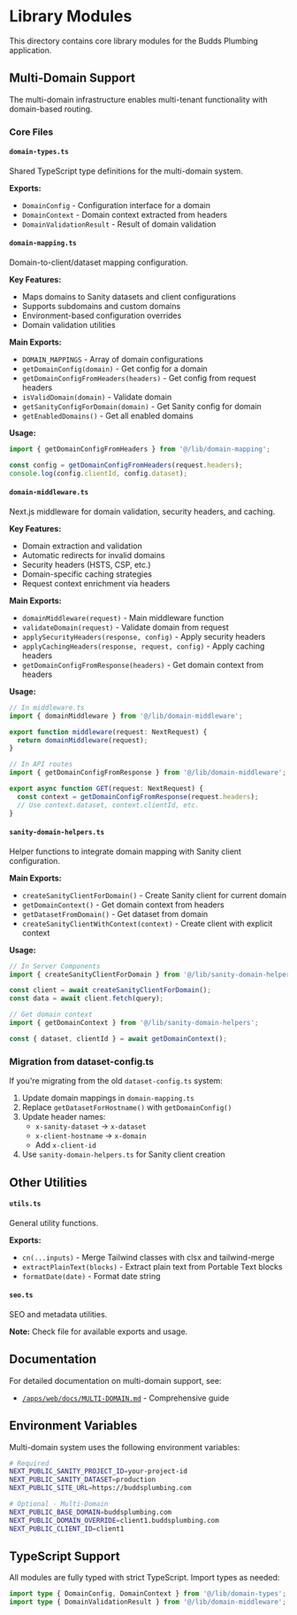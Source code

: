 # Library Modules

This directory contains core library modules for the Budds Plumbing application.

## Multi-Domain Support

The multi-domain infrastructure enables multi-tenant functionality with domain-based routing.

### Core Files

#### `domain-types.ts`
Shared TypeScript type definitions for the multi-domain system.

**Exports:**
- `DomainConfig` - Configuration interface for a domain
- `DomainContext` - Domain context extracted from headers
- `DomainValidationResult` - Result of domain validation

#### `domain-mapping.ts`
Domain-to-client/dataset mapping configuration.

**Key Features:**
- Maps domains to Sanity datasets and client configurations
- Supports subdomains and custom domains
- Environment-based configuration overrides
- Domain validation utilities

**Main Exports:**
- `DOMAIN_MAPPINGS` - Array of domain configurations
- `getDomainConfig(domain)` - Get config for a domain
- `getDomainConfigFromHeaders(headers)` - Get config from request headers
- `isValidDomain(domain)` - Validate domain
- `getSanityConfigForDomain(domain)` - Get Sanity config for domain
- `getEnabledDomains()` - Get all enabled domains

**Usage:**
```typescript
import { getDomainConfigFromHeaders } from '@/lib/domain-mapping';

const config = getDomainConfigFromHeaders(request.headers);
console.log(config.clientId, config.dataset);
```

#### `domain-middleware.ts`
Next.js middleware for domain validation, security headers, and caching.

**Key Features:**
- Domain extraction and validation
- Automatic redirects for invalid domains
- Security headers (HSTS, CSP, etc.)
- Domain-specific caching strategies
- Request context enrichment via headers

**Main Exports:**
- `domainMiddleware(request)` - Main middleware function
- `validateDomain(request)` - Validate domain from request
- `applySecurityHeaders(response, config)` - Apply security headers
- `applyCachingHeaders(response, request, config)` - Apply caching headers
- `getDomainConfigFromResponse(headers)` - Get domain context from headers

**Usage:**
```typescript
// In middleware.ts
import { domainMiddleware } from '@/lib/domain-middleware';

export function middleware(request: NextRequest) {
  return domainMiddleware(request);
}

// In API routes
import { getDomainConfigFromResponse } from '@/lib/domain-middleware';

export async function GET(request: NextRequest) {
  const context = getDomainConfigFromResponse(request.headers);
  // Use context.dataset, context.clientId, etc.
}
```

#### `sanity-domain-helpers.ts`
Helper functions to integrate domain mapping with Sanity client configuration.

**Main Exports:**
- `createSanityClientForDomain()` - Create Sanity client for current domain
- `getDomainContext()` - Get domain context from headers
- `getDatasetFromDomain()` - Get dataset from domain
- `createSanityClientWithContext(context)` - Create client with explicit context

**Usage:**
```typescript
// In Server Components
import { createSanityClientForDomain } from '@/lib/sanity-domain-helpers';

const client = await createSanityClientForDomain();
const data = await client.fetch(query);

// Get domain context
import { getDomainContext } from '@/lib/sanity-domain-helpers';

const { dataset, clientId } = await getDomainContext();
```

### Migration from dataset-config.ts

If you're migrating from the old `dataset-config.ts` system:

1. Update domain mappings in `domain-mapping.ts`
2. Replace `getDatasetForHostname()` with `getDomainConfig()`
3. Update header names:
   - `x-sanity-dataset` → `x-dataset`
   - `x-client-hostname` → `x-domain`
   - Add `x-client-id`
4. Use `sanity-domain-helpers.ts` for Sanity client creation

## Other Utilities

#### `utils.ts`
General utility functions.

**Exports:**
- `cn(...inputs)` - Merge Tailwind classes with clsx and tailwind-merge
- `extractPlainText(blocks)` - Extract plain text from Portable Text blocks
- `formatDate(date)` - Format date string

#### `seo.ts`
SEO and metadata utilities.

**Note:** Check file for available exports and usage.

## Documentation

For detailed documentation on multi-domain support, see:
- [`/apps/web/docs/MULTI-DOMAIN.md`](../docs/MULTI-DOMAIN.md) - Comprehensive guide

## Environment Variables

Multi-domain system uses the following environment variables:

```bash
# Required
NEXT_PUBLIC_SANITY_PROJECT_ID=your-project-id
NEXT_PUBLIC_SANITY_DATASET=production
NEXT_PUBLIC_SITE_URL=https://buddsplumbing.com

# Optional - Multi-Domain
NEXT_PUBLIC_BASE_DOMAIN=buddsplumbing.com
NEXT_PUBLIC_DOMAIN_OVERRIDE=client1.buddsplumbing.com
NEXT_PUBLIC_CLIENT_ID=client1
```

## TypeScript Support

All modules are fully typed with strict TypeScript. Import types as needed:

```typescript
import type { DomainConfig, DomainContext } from '@/lib/domain-types';
import type { DomainValidationResult } from '@/lib/domain-middleware';
```
